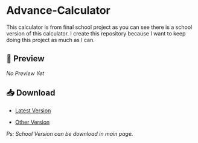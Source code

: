 # Advance-Calculator

This calculator is from final school project as you can see there is a school version of this calculator.
I create this repository because I want to keep doing this project as much as I can.

## 📱 Preview
_No Preview Yet_

## 📥 Download

* [Latest Version](https://github.com/CrazyWichGG/Advance-Calculator/releases/tag/v1.0.0)

* [Other Version](https://github.com/CrazyWichGG/Advance-Calculator/releases)


_Ps: School Version can be download in main page._
